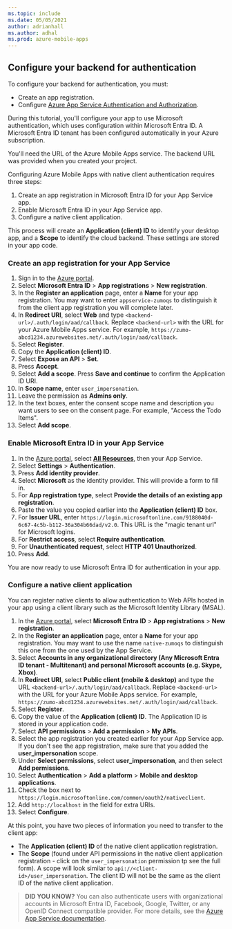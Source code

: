 ```yaml
---
ms.topic: include
ms.date: 05/05/2021
author: adrianhall
ms.author: adhal
ms.prod: azure-mobile-apps
---
```


## Configure your backend for authentication

To configure your backend for authentication, you must:

* Create an app registration.
* Configure [Azure App Service Authentication and Authorization](/azure/app-service/configure-authentication-provider-aad#-configure-with-advanced-settings).

During this tutorial, you'll configure your app to use Microsoft authentication, which uses configuration within Microsoft Entra ID.  A Microsoft Entra ID tenant has been configured automatically in your Azure subscription.

You'll need the URL of the Azure Mobile Apps service. The backend URL was provided when you created your project.

Configuring Azure Mobile Apps with native client authentication requires three steps:

1. Create an app registration in Microsoft Entra ID for your App Service app.
2. Enable Microsoft Entra ID in your App Service app.
3. Configure a native client application.

This process will create an **Application (client) ID** to identify your desktop app, and a **Scope** to identify the cloud backend. These settings are stored in your app code.

### Create an app registration for your App Service

1. Sign in to the [Azure portal](https://portal.azure.com).
1. Select **Microsoft Entra ID** > **App registrations** > **New registration**.
1. In the **Register an application** page, enter a **Name** for your app registration.  You may want to enter `appservice-zumoqs` to distinguish it from the client app registration you will complete later.
1. In **Redirect URI**, select **Web** and type `<backend-url>/.auth/login/aad/callback`. Replace `<backend-url>` with the URL for your Azure Mobile Apps service. For example, `https://zumo-abcd1234.azurewebsites.net/.auth/login/aad/callback`.  
1. Select **Register**.
1. Copy the **Application (client) ID**.
1. Select **Expose an API** > **Set**.
1. Press **Accept**.
1. Select **Add a scope**.  Press **Save and continue** to confirm the Application ID URI.
  1. In **Scope name**, enter `user_impersonation`.  
  1. Leave the permission as **Admins only**.
  1. In the text boxes, enter the consent scope name and description you want users to see on the consent page.  For example, "Access the Todo Items".
  1. Select **Add scope**.

### Enable Microsoft Entra ID in your App Service

1. In the [Azure portal](https://portal.azure.com), select [**All Resources**](https://portal.azure.com/#blade/HubsExtension/BrowseAll), then your App Service.
1. Select **Settings** > **Authentication**.
1. Press **Add identity provider**.
1. Select **Microsoft** as the identity provider.  This will provide a form to fill in.
1. For **App registration type**, select **Provide the details of an existing app registration**.
1. Paste the value you copied earlier into the **Application (client) ID** box.
1. For **Issuer URL**, enter `https://login.microsoftonline.com/9188040d-6c67-4c5b-b112-36a304b66dad/v2.0`.  This URL is the "magic tenant url" for Microsoft logins.
1. For **Restrict access**, select **Require authentication**.
1. For **Unauthenticated request**, select **HTTP 401 Unauthorized**.
1. Press **Add**.

You are now ready to use Microsoft Entra ID for authentication in your app.

### Configure a native client application

You can register native clients to allow authentication to Web APIs hosted in your app using a client library such as the Microsoft Identity Library (MSAL).

1. In the [Azure portal](https://portal.azure.com), select **Microsoft Entra ID** > **App registrations** > **New registration**.
1. In the **Register an application** page, enter a **Name** for your app registration.  You may want to use the name `native-zumoqs` to distinguish this one from the one used by the App Service.
1. Select **Accounts in any organizational directory (Any Microsoft Entra ID tenant - Multitenant) and personal Microsoft accounts (e.g. Skype, Xbox)**.
1. In **Redirect URI**, select **Public client (mobile & desktop)** and type the URL `<backend-url>/.auth/login/aad/callback`. Replace `<backend-url>` with the URL for your Azure Mobile Apps service. For example, `https://zumo-abcd1234.azurewebsites.net/.auth/login/aad/callback`.
1. Select **Register**.
1. Copy the value of the **Application (client) ID**. The Application ID is stored in your application code.
1. Select **API permissions** > **Add a permission** > **My APIs**.
1. Select the app registration you created earlier for your App Service app.  If you don't see the app registration, make sure that you added the **user_impersonation** scope.
1. Under **Select permissions**, select **user_impersonation**, and then select **Add permissions**.
1. Select **Authentication** > **Add a platform** > **Mobile and desktop applications**.
1. Check the box next to `https://login.microsoftonline.com/common/oauth2/nativeclient`.  
1. Add `http://localhost` in the field for extra URIs.
1. Select **Configure**.

At this point, you have two pieces of information you need to transfer to the client app:

* The **Application (client) ID** of the native client application registration.
* The **Scope** (found under API permissions in the native client application registration - click on the `user_impersonation` permission tp see the full form).  A scope will look similar to `api://<client-id>/user_impersonation`. The client ID will not be the same as the client ID of the native client application.

> **DID YOU KNOW?**
> You can also authenticate users with organizational accounts in Microsoft Entra ID, Facebook, Google, Twitter, or any OpenID Connect compatible provider.  For more details, see the [Azure App Service documentation](/azure/app-service/app-service-authentication-how-to).
